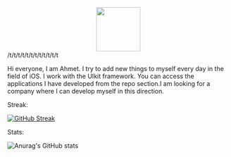 
<div id="header" align="center">
  <img src="https://media.giphy.com/media/M9gbBd9nbDrOTu1Mqx/giphy.gif" width="100"/>
</div>
/t/t/t/t/t/t/t/t/t/t/t/t<img src="https://komarev.com/ghpvc/?username=your-github-agkurt&style=flat-square&color=blue" alt=""/>



Hi everyone, I am Ahmet. I try to add new things to myself every day in the field of iOS. I work with the UIkit framework. You can access the applications I have developed from the repo section.I am looking for a company where I can develop myself in this direction.



Streak:

[![GitHub Streak](https://streak-stats.demolab.com?user=agkurt&theme=aura-dark&hide_border=true)](https://git.io/streak-stats)

Stats:

![Anurag's GitHub stats](https://github-readme-stats.vercel.app/api?username=agkurt&show_icons=true&bg_color=00000000)
